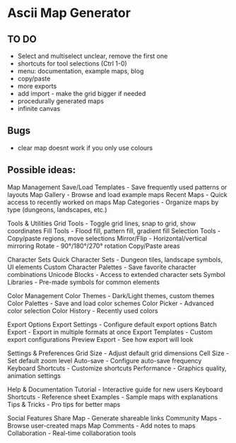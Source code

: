 # Ascii Map Generator

## TO DO
- Select and multiselect unclear, remove the first one
- shortcuts for tool selections (Ctrl 1-0)
- menu: documentation, example maps, blog
- copy/paste
- more exports
- add import - make the grid bigger if needed
- procedurally generated maps
- infinite canvas

## Bugs
- clear map doesnt work if you only use colours


## Possible ideas:

Map Management
Save/Load Templates - Save frequently used patterns or layouts
Map Gallery - Browse and load example maps
Recent Maps - Quick access to recently worked on maps
Map Categories - Organize maps by type (dungeons, landscapes, etc.)

Tools & Utilities
Grid Tools - Toggle grid lines, snap to grid, show coordinates
Fill Tools - Flood fill, pattern fill, gradient fill
Selection Tools - Copy/paste regions, move selections
Mirror/Flip - Horizontal/vertical mirroring
Rotate - 90°/180°/270° rotation
Copy/Paste areas

Character Sets
Quick Character Sets - Dungeon tiles, landscape symbols, UI elements
Custom Character Palettes - Save favorite character combinations
Unicode Blocks - Access to extended character sets
Symbol Libraries - Pre-made symbols for common elements

Color Management
Color Themes - Dark/Light themes, custom themes
Color Palettes - Save and load color schemes
Color Picker - Advanced color selection
Color History - Recently used colors

Export Options
Export Settings - Configure default export options
Batch Export - Export in multiple formats at once
Export Templates - Custom export configurations
Preview Export - See how export will look

Settings & Preferences
Grid Size - Adjust default grid dimensions
Cell Size - Set default zoom level
Auto-save - Configure auto-save frequency
Keyboard Shortcuts - Customize shortcuts
Performance - Graphics quality, animation settings

Help & Documentation
Tutorial - Interactive guide for new users
Keyboard Shortcuts - Reference sheet
Examples - Sample maps with explanations
Tips & Tricks - Pro tips for better maps

Social Features
Share Map - Generate shareable links
Community Maps - Browse user-created maps
Map Comments - Add notes to maps
Collaboration - Real-time collaboration tools